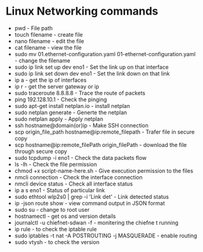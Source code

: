 # Linux Networking commands

* pwd - File path
* touch filename - create file
* nano filename - edit the file
* cat filename - view the file
* sudo mv 01.ethernet-configuration.yaml 01-ethernet-configuration.yaml - change the filename
* sudo ip link set up dev eno1 - Set the link up on that interface
* sudo ip link set down dev eno1 - Set the link down on that link
* ip a - get the ip of interfaces
* ip r - get the server gateway or ip 
* sudo traceroute 8.8.8.8 - Trace the route of packets 
* ping 192.128.10.1 - Check the pinging 
* sudo apt-get install netplan.io - install netplan 
* sudo netplan generate - Generte the netplan 
* sudo netplan apply - Apply netplan 
* ssh hostname@domain(or)ip - Make SSH connection
* scp origin_file_path hostname@ip:remote_filepath - Trafer file in secure copy 
* scp hostname@ip:remote_filePath origin_filePath - download the file through secure copy
* sudo tcpdump -i eno1 - Check the data packets flow
* ls -lh - Check the file permission
* chmod +x script-name-here.sh - Give execution permission to the files
* nmcli connection - Check the interface connection
* nmcli device status - Check all interface status
* ip a s eno1 - Status of particular link
* sudo ethtool wlp2s0 | grep -i 'Link det' - Link detected status
* ip -json route show - view command output in JSON format
* sudo su - change to root user
* hostnamectl - get os and version details
* journalctl -u chiefnet-sdwan -f - monitering the chiefne t running 
* ip rule - to check the iptable rule
* sudo iptables -t nat -A POSTROUTING -j MASQUERADE - enable routing
* sudo vtysh - to check the version